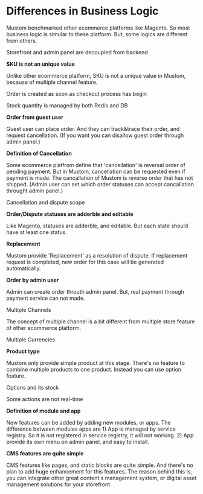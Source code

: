 # Differences in Business Logic

Mustom benchmarked other ecommerce platforms like Magento. So most business logic is simular to these platform. But, some logics are different from others.



Storefront and admin panel are decoupled from backend

**SKU is not an unique value**

Unlike other ecommerce platform, SKU is not a unique value in Mustom, because of multiple channel feature.

Order is created as soon as checkout process has begin

Stock quantity is managed by both Redis and DB

**Order from guest user**

Guest user can place order. And they can track\&trace their order, and request cancellation. (If you want you can disallow guest order through admin panel.)

**Definition of Cancellation**

Some ecommerce platfrom define that 'cancellation' is reversal order of pending payment. But in Mustom, cancellation can be requested even if payment is made. The cancallation of Mustom is reverse order that has not shipped. (Admin user can set which order statuses can accept cancallation throught admin panel.)&#x20;

Cancellation and dispute scope

**Order/Dispute statuses are adderble and editable**

Like Magento, statuses are adderble, and editable. But each state should have at least one status.

**Replacement**

Mustom provide 'Replacement' as a resolution of dispute. If replacement request is completed, new order for this case will be generated automatically.

**Order by admin user**

Admin can create order throuth admin panel. But, real payment through payment service can not made.

Multiple Channels

The concept of multiple channel is a bit different from multiple store feature of other ecommerce platform.&#x20;

Multiple Currencies

**Product type**

Mustom only provide simple product at this stage. There's no feature to combine multiple products to one product. Instead you can use option feature.

Options and its stock

Some actions are not real-time

**Definition of module and app**

New features can be added by adding new modules, or apps. The difference between modules apps are 1) App is managed by service registry. So it is not registered in service registry, it will not working. 2) App provide its own menu on admin panel, and easy to install. &#x20;

**CMS features are quite simple**

CMS features like pages, and static blocks are quite simple. And there's no plan to add huge enhancement for this features. The reason behind this is, you can integrate other great content s management system, or digital asset management solutions for your storefront.
